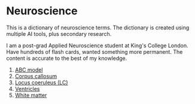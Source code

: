 # Neuroscience

This is a dictionary of neuroscience terms. The dictionary is created using multiple AI tools, plus secondary research. 

I am a post-grad Applied Neuroscience student at King's College London. Have hundreds of flash cards, wanted something more permanent. The content is accurate to the best of my knowledge. 


1. [ABC model](https://github.com/sudarshana/neuroanatomy/blob/main/ABC.md)
2. [Corpus callosum](https://github.com/sudarshana/neuroanatomy/blob/main/Corpuscallosum.md)
3. [Locus coeruleus (LC)](https://github.com/sudarshana/neuroanatomy/blob/main/Locuscoeruleus.md)
5. [Ventricles](https://github.com/sudarshana/neuroanatomy/blob/main/Ventricles.md) 
6. [White matter](https://github.com/sudarshana/neuroanatomy/blob/main/Whitematter.md)
